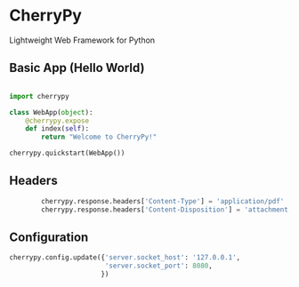 # CherryPy

Lightweight Web Framework for Python



## Basic App (Hello World)

```python

import cherrypy

class WebApp(object):
    @cherrypy.expose
    def index(self):
        return "Welcome to CherryPy!"

cherrypy.quickstart(WebApp())
```


## Headers

```python
        cherrypy.response.headers['Content-Type'] = 'application/pdf'
        cherrypy.response.headers['Content-Disposition'] = 'attachment; filename="generated_file.pdf"'
```


## Configuration

```python
cherrypy.config.update({'server.socket_host': '127.0.0.1',
                        'server.socket_port': 8080,
                       })
```


 





